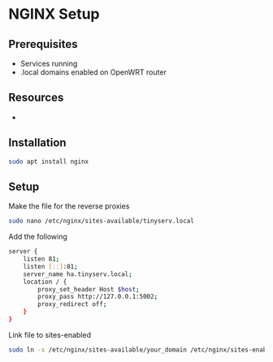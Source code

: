# NGINX Setup 

## Prerequisites
 - Services running
 - .local domains enabled on OpenWRT router

## Resources
 - 

## Installation
```bash 
sudo apt install nginx  
```

## Setup
Make the file for the reverse proxies
```bash
sudo nano /etc/nginx/sites-available/tinyserv.local
```
Add the following
```bash                         
server {
    listen 81;
    listen [::]:81;
    server_name ha.tinyserv.local;
    location / {
        proxy_set_header Host $host;
        proxy_pass http://127.0.0.1:5002;
        proxy_redirect off;
    }
}
```
Link file to sites-enabled
```bash
sudo ln -s /etc/nginx/sites-available/your_domain /etc/nginx/sites-enabled/
```